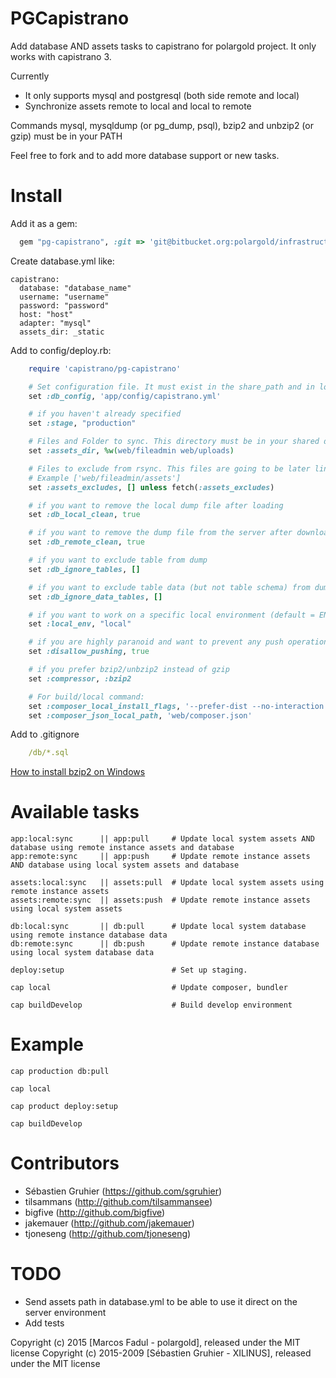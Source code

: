 PGCapistrano
=================

Add database AND assets tasks to capistrano for polargold project.
It only works with capistrano 3.

Currently

* It only supports mysql and postgresql (both side remote and local)
* Synchronize assets remote to local and local to remote

Commands mysql, mysqldump (or pg\_dump, psql), bzip2 and unbzip2 (or gzip) must be in your PATH

Feel free to fork and to add more database support or new tasks.

Install
=======

Add it as a gem:

```ruby
  gem "pg-capistrano", :git => 'git@bitbucket.org:polargold/infrastructure-pg-capistrano.git'
```

Create database.yml like:
```
capistrano:
  database: "database_name"
  username: "username"
  password: "password"
  host: "host"
  adapter: "mysql"
  assets_dir: _static

```

Add to config/deploy.rb:

```ruby
    require 'capistrano/pg-capistrano'

    # Set configuration file. It must exist in the share_path and in local system (default = app/config/database.yml)
    set :db_config, 'app/config/capistrano.yml'

    # if you haven't already specified
    set :stage, "production"

    # Files and Folder to sync. This directory must be in your shared directory on the server
    set :assets_dir, %w(web/fileadmin web/uploads)

    # Files to exclude from rsync. This files are going to be later links to app/resources.
    # Example ['web/fileadmin/assets']
    set :assets_excludes, [] unless fetch(:assets_excludes)

    # if you want to remove the local dump file after loading
    set :db_local_clean, true

    # if you want to remove the dump file from the server after downloading
    set :db_remote_clean, true

    # if you want to exclude table from dump
    set :db_ignore_tables, []

    # if you want to exclude table data (but not table schema) from dump
    set :db_ignore_data_tables, []

    # if you want to work on a specific local environment (default = ENV['LOCAL_ENV'] || 'local')
    set :local_env, "local"

    # if you are highly paranoid and want to prevent any push operation to the server
    set :disallow_pushing, true

    # if you prefer bzip2/unbzip2 instead of gzip
    set :compressor, :bzip2

    # For build/local command:
    set :composer_local_install_flags, '--prefer-dist --no-interaction --quiet'
    set :composer_json_local_path, 'web/composer.json'


```

Add to .gitignore
```yml
    /db/*.sql
```


[How to install bzip2 on Windows](http://stackoverflow.com/a/25625988/3324219)

Available tasks
===============

    app:local:sync      || app:pull     # Update local system assets AND database using remote instance assets and database
    app:remote:sync     || app:push     # Update remote instance assets AND database using local system assets and database

    assets:local:sync   || assets:pull  # Update local system assets using remote instance assets
    assets:remote:sync  || assets:push  # Update remote instance assets using local system assets

    db:local:sync       || db:pull      # Update local system database using remote instance database data
    db:remote:sync      || db:push      # Update remote instance database using local system database data

    deploy:setup                        # Set up staging.

    cap local                           # Update composer, bundler

    cap buildDevelop                    # Build develop environment

Example
=======

    cap production db:pull

    cap local

    cap product deploy:setup

    cap buildDevelop


Contributors
============

* Sébastien Gruhier (https://github.com/sgruhier)
* tilsammans (http://github.com/tilsammansee)
* bigfive    (http://github.com/bigfive)
* jakemauer  (http://github.com/jakemauer)
* tjoneseng  (http://github.com/tjoneseng)

TODO
====

* Send assets path in database.yml to be able to use it direct on the server environment
* Add tests

Copyright (c) 2015 [Marcos Fadul - polargold], released under the MIT license
Copyright (c) 2015-2009 [Sébastien Gruhier - XILINUS], released under the MIT license
